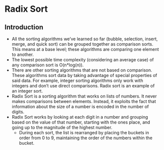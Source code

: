# Radix Sort

## Introduction
- All the sorting algorithms we’ve learned so far (bubble, selection, insert, merge, and quick sort) can be grouped together as comparison sorts. This means at a base level; these algorithms are comparing one element to another.
- The lowest possible time complexity (considering an average case) of any comparison sort is O(n*log(n)).
- There are other sorting algorithms that are not based on comparison. These algorithms sort data by taking advantage of special properties of said data. For example, integer sorting algorithms only work with integers and don’t use direct comparisons. Radix sort is an example of an integer sort.
- Radix Sort is a sorting algorithm that works on lists of numbers. It never makes comparisons between elements. Instead, it exploits the fact that information about the size of a number is encoded in the number of digits.
- Radix Sort works by looking at each digit in a number and grouping based on the value of that number, starting with the ones place, and going up to the magnitude of the highest number.
    - During each sort, the list is rearranged by placing the buckets in order from 0 to 9, maintaining the order of the numbers within the bucket.
